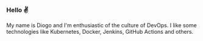 ### Hello ✌️

My name is Diogo and I'm enthusiastic of the culture of DevOps. I like some technologies like Kubernetes, Docker, Jenkins, GitHub Actions and others.
